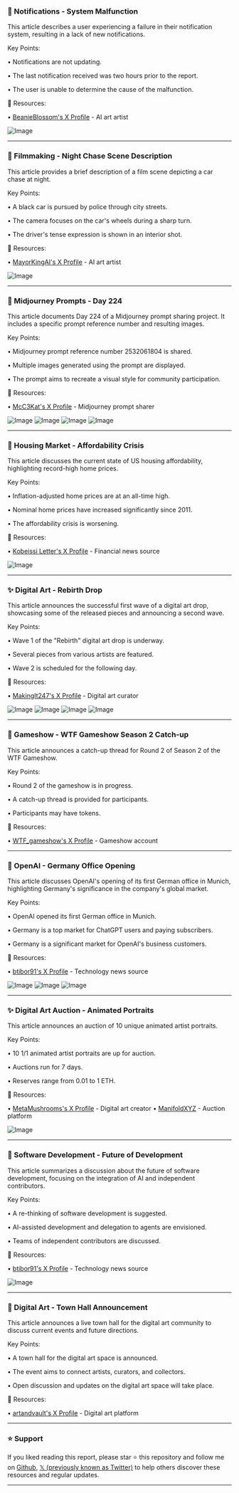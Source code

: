 ### 🤖 Notifications - System Malfunction

This article describes a user experiencing a failure in their notification system, resulting in a lack of new notifications.

Key Points:

• Notifications are not updating.

• The last notification received was two hours prior to the report.

• The user is unable to determine the cause of the malfunction.


🔗 Resources:

• [BeanieBlossom's X Profile](https://x.com/BeanieBlossom) - AI art artist


![Image](https://pbs.twimg.com/media/GrpoHxpWAAA6yd4?format=jpg&name=small)


---
### 🤖 Filmmaking - Night Chase Scene Description

This article provides a brief description of a film scene depicting a car chase at night.

Key Points:

• A black car is pursued by police through city streets.

• The camera focuses on the car's wheels during a sharp turn.

• The driver's tense expression is shown in an interior shot.


🔗 Resources:

• [MayorKingAI's X Profile](https://x.com/MayorKingAI) - AI art artist

![Image](https://pbs.twimg.com/amplify_video_thumb/1926046852136210432/img/BQi4W82VatiPH3sm.jpg)


---
### 🤖 Midjourney Prompts - Day 224

This article documents Day 224 of a Midjourney prompt sharing project.  It includes a specific prompt reference number and resulting images.

Key Points:

• Midjourney prompt reference number 2532061804 is shared.

• Multiple images generated using the prompt are displayed.

• The prompt aims to recreate a visual style for community participation.


🔗 Resources:

• [McC3Kat's X Profile](https://x.com/McC3Kat) - Midjourney prompt sharer

![Image](https://pbs.twimg.com/media/GrivKPaWUAEOkoG?format=jpg&name=360x360)
![Image](https://pbs.twimg.com/media/Griuwt5WkAckwkG?format=jpg&name=360x360)
![Image](https://pbs.twimg.com/media/GriuwuAXYAAWsdP?format=jpg&name=360x360)
![Image](https://pbs.twimg.com/media/GriuwuDXIAABv1t?format=jpg&name=360x360)


---
### 🤖 Housing Market - Affordability Crisis

This article discusses the current state of US housing affordability, highlighting record-high home prices.

Key Points:

• Inflation-adjusted home prices are at an all-time high.

• Nominal home prices have increased significantly since 2011.

• The affordability crisis is worsening.


🔗 Resources:

• [Kobeissi Letter's X Profile](https://x.com/KobeissiLetter) -  Financial news source

![Image](https://pbs.twimg.com/media/GrpyXPpWQAEEm6I?format=jpg&name=small)


---
### ✨ Digital Art - Rebirth Drop

This article announces the successful first wave of a digital art drop, showcasing some of the released pieces and announcing a second wave.

Key Points:

• Wave 1 of the "Rebirth" digital art drop is underway.

• Several pieces from various artists are featured.

• Wave 2 is scheduled for the following day.


🔗 Resources:

• [MakingIt247's X Profile](https://x.com/MakingIt247) -  Digital art curator

![Image](https://pbs.twimg.com/media/GBbCtCIXMAACIFf?format=jpg&name=small)
![Image](https://pbs.twimg.com/media/GBbCtCBWIAEMmR_?format=jpg&name=360x360)
![Image](https://pbs.twimg.com/media/GBbCtChXwAASIzC?format=jpg&name=small)
![Image](https://pbs.twimg.com/media/GBbCtChXYAAU5Xy?format=jpg&name=360x360)


---
### 🤖 Gameshow - WTF Gameshow Season 2 Catch-up

This article announces a catch-up thread for Round 2 of Season 2 of the WTF Gameshow.

Key Points:

• Round 2 of the gameshow is in progress.

• A catch-up thread is provided for participants.

• Participants may have tokens.


🔗 Resources:

• [WTF_gameshow's X Profile](https://x.com/WTF_gameshow) - Gameshow account

---
### 🤖 OpenAI - Germany Office Opening

This article discusses OpenAI's opening of its first German office in Munich, highlighting Germany's significance in the company's global market.

Key Points:

• OpenAI opened its first German office in Munich.

• Germany is a top market for ChatGPT users and paying subscribers.

• Germany is a significant market for OpenAI's business customers.


🔗 Resources:

• [btibor91's X Profile](https://x.com/btibor91) - Technology news source

![Image](https://pbs.twimg.com/media/GrpptIDWIAAyuMS?format=jpg&name=small)
![Image](https://pbs.twimg.com/media/GrpptqHXEAAcfWx?format=jpg&name=small)
![Image](https://pbs.twimg.com/media/GrnOo5QWQAAKtU3?format=jpg&name=240x240)


---
### ✨ Digital Art Auction - Animated Portraits

This article announces an auction of 10 unique animated artist portraits.

Key Points:

• 10 1/1 animated artist portraits are up for auction.

• Auctions run for 7 days.

• Reserves range from 0.01 to 1 ETH.


🔗 Resources:

• [MetaMushrooms's X Profile](https://x.com/MetaMushrooms) - Digital art creator
• [ManifoldXYZ](https://x.com/manifoldxyz) -  Auction platform

![Image](https://pbs.twimg.com/media/GVhIIBSbsAEgTkm?format=jpg&name=small)


---
### 🤖 Software Development - Future of Development

This article summarizes a discussion about the future of software development, focusing on the integration of AI and independent contributors.

Key Points:

• A re-thinking of software development is suggested.

• AI-assisted development and delegation to agents are envisioned.

• Teams of independent contributors are discussed.


🔗 Resources:

• [btibor91's X Profile](https://x.com/btibor91) - Technology news source

![Image](https://pbs.twimg.com/media/GrqJz39WkAAV5jJ?format=jpg&name=small)


---
### 🤖 Digital Art - Town Hall Announcement

This article announces a live town hall for the digital art community to discuss current events and future directions.


Key Points:

• A town hall for the digital art space is announced.

• The event aims to connect artists, curators, and collectors.

•  Open discussion and updates on the digital art space will take place.


🔗 Resources:

• [artandvault's X Profile](https://x.com/artandvault) - Digital art platform


---

### ⭐️ Support

If you liked reading this report, please star ⭐️ this repository and follow me on [Github](https://github.com/Drix10), [𝕏 (previously known as Twitter)](https://x.com/DRIX_10_) to help others discover these resources and regular updates.

---